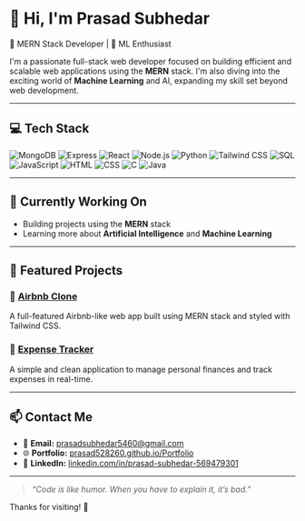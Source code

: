 # 👋 Hi, I'm Prasad Subhedar

🚀 MERN Stack Developer | 🤖 ML Enthusiast

I'm a passionate full-stack web developer focused on building efficient and scalable web applications using the **MERN** stack. I'm also diving into the exciting world of **Machine Learning** and AI, expanding my skill set beyond web development.

---

## 💻 Tech Stack

![MongoDB](https://img.shields.io/badge/MongoDB-4EA94B?style=for-the-badge&logo=mongodb&logoColor=white)
![Express](https://img.shields.io/badge/Express.js-000000?style=for-the-badge&logo=express&logoColor=white)
![React](https://img.shields.io/badge/React-20232A?style=for-the-badge&logo=react&logoColor=61DAFB)
![Node.js](https://img.shields.io/badge/Node.js-339933?style=for-the-badge&logo=nodedotjs&logoColor=white)
![Python](https://img.shields.io/badge/Python-3776AB?style=for-the-badge&logo=python&logoColor=white)
![Tailwind CSS](https://img.shields.io/badge/Tailwind_CSS-38B2AC?style=for-the-badge&logo=tailwind-css&logoColor=white)
![SQL](https://img.shields.io/badge/SQL-4479A1?style=for-the-badge&logo=mysql&logoColor=white)
![JavaScript](https://img.shields.io/badge/JavaScript-F7DF1E?style=for-the-badge&logo=javascript&logoColor=black)
![HTML](https://img.shields.io/badge/HTML5-E34F26?style=for-the-badge&logo=html5&logoColor=white)
![CSS](https://img.shields.io/badge/CSS3-1572B6?style=for-the-badge&logo=css3&logoColor=white)
![C](https://img.shields.io/badge/C-00599C?style=for-the-badge&logo=c&logoColor=white)
![Java](https://img.shields.io/badge/Java-ED8B00?style=for-the-badge&logo=java&logoColor=white)

---

## 🔭 Currently Working On
- Building projects using the **MERN** stack
- Learning more about **Artificial Intelligence** and **Machine Learning**

---

## 📌 Featured Projects

### 🏡 [Airbnb Clone](https://airbnb-5idb.onrender.com)
A full-featured Airbnb-like web app built using MERN stack and styled with Tailwind CSS.

### 💸 [Expense Tracker](https://github.com/Prasad528260/expense-tracker)
A simple and clean application to manage personal finances and track expenses in real-time.

---

## 📫 Contact Me

- 📧 **Email:** prasadsubhedar5460@gmail.com  
- 🌐 **Portfolio:** [prasad528260.github.io/Portfolio](https://prasad528260.github.io/Portfolio/)  
- 💼 **LinkedIn:** [linkedin.com/in/prasad-subhedar-569479301](https://www.linkedin.com/in/prasad-subhedar-569479301/)

---

> _“Code is like humor. When you have to explain it, it’s bad.”_

Thanks for visiting! 🌟
